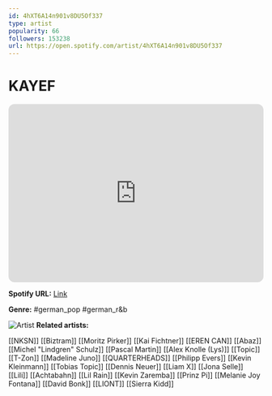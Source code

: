 ```yaml
---
id: 4hXT6A14n901v8DU5Of337
type: artist
popularity: 66
followers: 153238
url: https://open.spotify.com/artist/4hXT6A14n901v8DU5Of337
---
```

# KAYEF

<iframe style="border-radius:12px" src="https://open.spotify.com/embed/artist/4hXT6A14n901v8DU5Of337" width="100%" height="352" frameBorder="0" allowfullscreen="" allow="autoplay; clipboard-write; encrypted-media; fullscreen; picture-in-picture" loading="lazy"></iframe>

**Spotify URL:** [Link](https://open.spotify.com/artist/4hXT6A14n901v8DU5Of337)

**Genre:**  #german_pop #german_r&b

![Artist](https://i.scdn.co/image/ab6761610000e5eb3e60f4bd8a370e40053dcb51)
**Related artists:**

[[NKSN]]
[[Biztram]]
[[Moritz Pirker]]
[[Kai Fichtner]]
[[EREN CAN]]
[[Abaz]]
[[Michel "Lindgren" Schulz]]
[[Pascal Martin]]
[[Alex Knolle (Lys)]]
[[Topic]]
[[T-Zon]]
[[Madeline Juno]]
[[QUARTERHEADS]]
[[Philipp Evers]]
[[Kevin Kleinmann]]
[[Tobias Topic]]
[[Dennis Neuer]]
[[Liam X]]
[[Jona Selle]]
[[Lili]]
[[Achtabahn]]
[[Lil Rain]]
[[Kevin Zaremba]]
[[Prinz Pi]]
[[Melanie Joy Fontana]]
[[David Bonk]]
[[LIONT]]
[[Sierra Kidd]]
